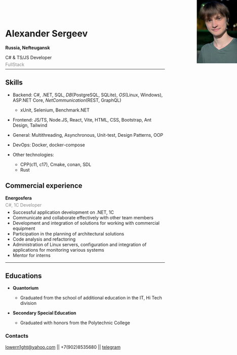 <img src=".resources/me.png" alt="me" style="position: absolute; height: 200px; top: 0; right: 0" align="right"/>

# Alexander Sergeev

**Russia, Nefteugansk**

<span style="font-size: 14px; line-height: 0">
  C# & TS/JS Developer
  <p style="opacity: 0.5; line-height: 0">FullStack</p>
</span>

---


## Skills

- Backend: C#, .NET, SQL, _DB_(PostgreSQL, SQLite), _OS_(Linux, Windows), ASP.NET Core, _NetCommunication_(REST, GraphQL)
  - xUnit, Selenium, Benchmark.NET
  
- Frontend: JS/TS, Node.JS, React, Vite, HTML, CSS, Bootstrap, Ant Design, Tailwind
- General:  Multithreading, Asynchronous, Unit-test, Design Patterns, OOP
- DevOps: Docker, docker-compose

- Other technologies: 
  - CPP(c11, c17), Cmake, conan, SDL
  - Rust

## Commercial experience

<span style="font-size: 14px; line-height: 0">
  <strong>Energosfera</strong>
  <p style="opacity: 0.5; line-height: 0">C#, 1C Developer</p>
</span>

- Successful application development on .NET, 1C
- Communicate and collaborate effectively with other team members
- Development and integration of solutions for working with commercial equipment
- Participation in the planning of architectural solutions
- Code analysis and refactoring
- Administration of Linux servers, configuration and integration of applications for monitoring various systems
- Mentor for interns

---

## Educations

* **Quantorium**
   - Graduated from the school of additional education in the IT, Hi Tech division


* **Secondary Special Education**
  - Graduated with honors from the Polytechnic College


### Contacts

[lowern1ght@yahoo.com](mailto:lowern1ght@yahoo.com) || +7(902)8535680 || [telegram](https://t.me/lowern1ght)